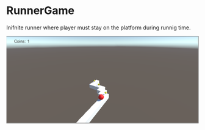 # RunnerGame
Inifnite runner where player must stay on the platform during runnig time.

![GitHub Logo](/runner_game_screenshot1.png)
